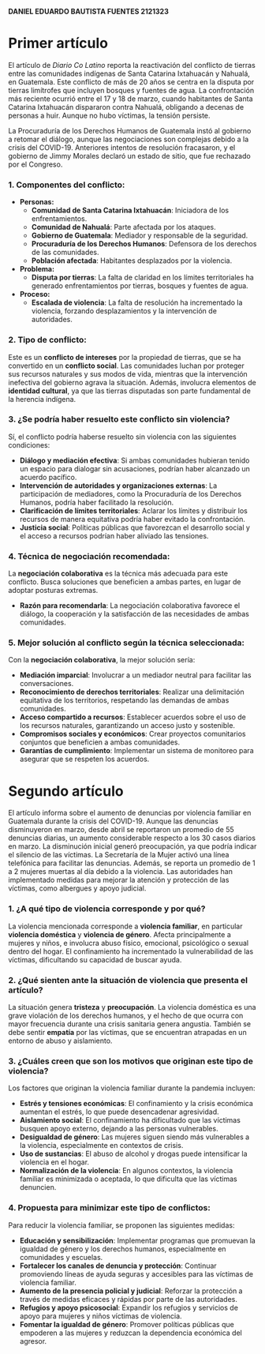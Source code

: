 **DANIEL EDUARDO BAUTISTA FUENTES 2121323**

# Primer artículo

El artículo de _Diario Co Latino_ reporta la reactivación del conflicto de tierras entre las comunidades indígenas de Santa Catarina Ixtahuacán y Nahualá, en Guatemala. Este conflicto de más de 20 años se centra en la disputa por tierras limítrofes que incluyen bosques y fuentes de agua. La confrontación más reciente ocurrió entre el 17 y 18 de marzo, cuando habitantes de Santa Catarina Ixtahuacán dispararon contra Nahualá, obligando a decenas de personas a huir. Aunque no hubo víctimas, la tensión persiste.

La Procuraduría de los Derechos Humanos de Guatemala instó al gobierno a retomar el diálogo, aunque las negociaciones son complejas debido a la crisis del COVID-19. Anteriores intentos de resolución fracasaron, y el gobierno de Jimmy Morales declaró un estado de sitio, que fue rechazado por el Congreso.

### 1. **Componentes del conflicto:**

- **Personas:**
    - **Comunidad de Santa Catarina Ixtahuacán**: Iniciadora de los enfrentamientos.
    - **Comunidad de Nahualá**: Parte afectada por los ataques.
    - **Gobierno de Guatemala**: Mediador y responsable de la seguridad.
    - **Procuraduría de los Derechos Humanos**: Defensora de los derechos de las comunidades.
    - **Población afectada**: Habitantes desplazados por la violencia.
- **Problema:**
    - **Disputa por tierras**: La falta de claridad en los límites territoriales ha generado enfrentamientos por tierras, bosques y fuentes de agua.
- **Proceso:**
    - **Escalada de violencia**: La falta de resolución ha incrementado la violencia, forzando desplazamientos y la intervención de autoridades.

### 2. **Tipo de conflicto:**

Este es un **conflicto de intereses** por la propiedad de tierras, que se ha convertido en un **conflicto social**. Las comunidades luchan por proteger sus recursos naturales y sus modos de vida, mientras que la intervención inefectiva del gobierno agrava la situación. Además, involucra elementos de **identidad cultural**, ya que las tierras disputadas son parte fundamental de la herencia indígena.

### 3. **¿Se podría haber resuelto este conflicto sin violencia?**

Sí, el conflicto podría haberse resuelto sin violencia con las siguientes condiciones:

- **Diálogo y mediación efectiva**: Si ambas comunidades hubieran tenido un espacio para dialogar sin acusaciones, podrían haber alcanzado un acuerdo pacífico.
- **Intervención de autoridades y organizaciones externas**: La participación de mediadores, como la Procuraduría de los Derechos Humanos, podría haber facilitado la resolución.
- **Clarificación de límites territoriales**: Aclarar los límites y distribuir los recursos de manera equitativa podría haber evitado la confrontación.
- **Justicia social**: Políticas públicas que favorezcan el desarrollo social y el acceso a recursos podrían haber aliviado las tensiones.

### 4. **Técnica de negociación recomendada:**

La **negociación colaborativa** es la técnica más adecuada para este conflicto. Busca soluciones que beneficien a ambas partes, en lugar de adoptar posturas extremas.

- **Razón para recomendarla**: La negociación colaborativa favorece el diálogo, la cooperación y la satisfacción de las necesidades de ambas comunidades.

### 5. **Mejor solución al conflicto según la técnica seleccionada:**

Con la **negociación colaborativa**, la mejor solución sería:

- **Mediación imparcial**: Involucrar a un mediador neutral para facilitar las conversaciones.
- **Reconocimiento de derechos territoriales**: Realizar una delimitación equitativa de los territorios, respetando las demandas de ambas comunidades.
- **Acceso compartido a recursos**: Establecer acuerdos sobre el uso de los recursos naturales, garantizando un acceso justo y sostenible.
- **Compromisos sociales y económicos**: Crear proyectos comunitarios conjuntos que beneficien a ambas comunidades.
- **Garantías de cumplimiento**: Implementar un sistema de monitoreo para asegurar que se respeten los acuerdos.

# Segundo artículo

El artículo informa sobre el aumento de denuncias por violencia familiar en Guatemala durante la crisis del COVID-19. Aunque las denuncias disminuyeron en marzo, desde abril se reportaron un promedio de 55 denuncias diarias, un aumento considerable respecto a los 30 casos diarios en marzo. La disminución inicial generó preocupación, ya que podría indicar el silencio de las víctimas. La Secretaría de la Mujer activó una línea telefónica para facilitar las denuncias. Además, se reporta un promedio de 1 a 2 mujeres muertas al día debido a la violencia. Las autoridades han implementado medidas para mejorar la atención y protección de las víctimas, como albergues y apoyo judicial.

### 1. **¿A qué tipo de violencia corresponde y por qué?**

La violencia mencionada corresponde a **violencia familiar**, en particular **violencia doméstica** y **violencia de género**. Afecta principalmente a mujeres y niños, e involucra abuso físico, emocional, psicológico o sexual dentro del hogar. El confinamiento ha incrementado la vulnerabilidad de las víctimas, dificultando su capacidad de buscar ayuda.

### 2. **¿Qué sienten ante la situación de violencia que presenta el artículo?**

La situación genera **tristeza** y **preocupación**. La violencia doméstica es una grave violación de los derechos humanos, y el hecho de que ocurra con mayor frecuencia durante una crisis sanitaria genera angustia. También se debe sentir **empatía** por las víctimas, que se encuentran atrapadas en un entorno de abuso y aislamiento.

### 3. **¿Cuáles creen que son los motivos que originan este tipo de violencia?**

Los factores que originan la violencia familiar durante la pandemia incluyen:

- **Estrés y tensiones económicas**: El confinamiento y la crisis económica aumentan el estrés, lo que puede desencadenar agresividad.
- **Aislamiento social**: El confinamiento ha dificultado que las víctimas busquen apoyo externo, dejando a las personas vulnerables.
- **Desigualdad de género**: Las mujeres siguen siendo más vulnerables a la violencia, especialmente en contextos de crisis.
- **Uso de sustancias**: El abuso de alcohol y drogas puede intensificar la violencia en el hogar.
- **Normalización de la violencia**: En algunos contextos, la violencia familiar es minimizada o aceptada, lo que dificulta que las víctimas denuncien.

### 4. **Propuesta para minimizar este tipo de conflictos:**

Para reducir la violencia familiar, se proponen las siguientes medidas:

- **Educación y sensibilización**: Implementar programas que promuevan la igualdad de género y los derechos humanos, especialmente en comunidades y escuelas.
- **Fortalecer los canales de denuncia y protección**: Continuar promoviendo líneas de ayuda seguras y accesibles para las víctimas de violencia familiar.
- **Aumento de la presencia policial y judicial**: Reforzar la protección a través de medidas eficaces y rápidas por parte de las autoridades.
- **Refugios y apoyo psicosocial**: Expandir los refugios y servicios de apoyo para mujeres y niños víctimas de violencia.
- **Fomentar la igualdad de género**: Promover políticas públicas que empoderen a las mujeres y reduzcan la dependencia económica del agresor.